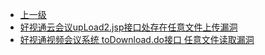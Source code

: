 * [上一级](docs/wy876_poc/)
* [好视通云会议upLoad2.jsp接口处存在任意文件上传漏洞](docs/wy876_poc/%E5%A5%BD%E8%A7%86%E9%80%9A%E8%A7%86%E9%A2%91%E4%BC%9A%E8%AE%AE%E7%B3%BB%E7%BB%9F/%E5%A5%BD%E8%A7%86%E9%80%9A%E4%BA%91%E4%BC%9A%E8%AE%AEupLoad2.jsp%E6%8E%A5%E5%8F%A3%E5%A4%84%E5%AD%98%E5%9C%A8%E4%BB%BB%E6%84%8F%E6%96%87%E4%BB%B6%E4%B8%8A%E4%BC%A0%E6%BC%8F%E6%B4%9E.md)
* [好视通视频会议系统 toDownload.do接口 任意文件读取漏洞](docs/wy876_poc/%E5%A5%BD%E8%A7%86%E9%80%9A%E8%A7%86%E9%A2%91%E4%BC%9A%E8%AE%AE%E7%B3%BB%E7%BB%9F/%E5%A5%BD%E8%A7%86%E9%80%9A%E8%A7%86%E9%A2%91%E4%BC%9A%E8%AE%AE%E7%B3%BB%E7%BB%9F%20toDownload.do%E6%8E%A5%E5%8F%A3%20%E4%BB%BB%E6%84%8F%E6%96%87%E4%BB%B6%E8%AF%BB%E5%8F%96%E6%BC%8F%E6%B4%9E.md)
